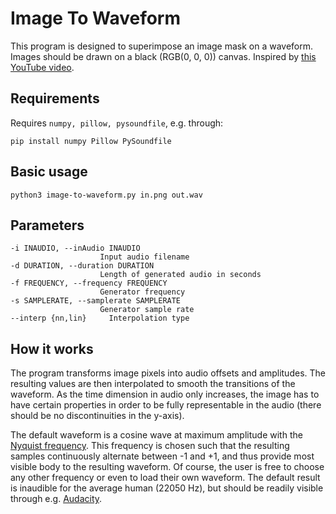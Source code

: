 # Image To Waveform

This program is designed to superimpose an image mask on a waveform. Images should be drawn on a black (RGB(0, 0, 0)) canvas. Inspired by [this YouTube video](https://www.youtube.com/watch?v=qeUAHHPt-LY).

## Requirements
Requires `numpy, pillow, pysoundfile`, e.g. through:
```
pip install numpy Pillow PySoundfile
```

## Basic usage
```
python3 image-to-waveform.py in.png out.wav
```

## Parameters
```
-i INAUDIO, --inAudio INAUDIO
                    Input audio filename
-d DURATION, --duration DURATION
                    Length of generated audio in seconds
-f FREQUENCY, --frequency FREQUENCY
                    Generator frequency
-s SAMPLERATE, --samplerate SAMPLERATE
                    Generator sample rate
--interp {nn,lin}     Interpolation type
```


## How it works
The program transforms image pixels into audio offsets and amplitudes. The resulting values are then interpolated to smooth the transitions of the waveform. As the time dimension in audio only increases, the image has to have certain properties in order to be fully representable in the audio (there should be no discontinuities in the y-axis).

The default waveform is a cosine wave at maximum amplitude with the [Nyquist frequency](https://en.wikipedia.org/wiki/Nyquist_frequency). This frequency is chosen such that the resulting samples continuously alternate between -1 and +1, and thus provide most visible body to the resulting waveform. Of course, the user is free to choose any other frequency or even to load their own waveform. The default result is inaudible for the average human (22050 Hz), but should be readily visible through e.g. [Audacity](https://www.audacityteam.org/).
